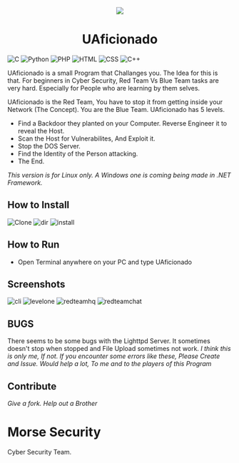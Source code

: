 <p align="center">
          <img src="https://i.imgur.com/ofOSnTj.png">
</p>
<p>
          <h1 align="center">UAficionado</h1>
</p>

![C](https://img.shields.io/badge/C-%7B%7D-lightgrey.svg)
![Python](https://img.shields.io/badge/Python-3.6-yelow.svg)
![PHP](https://img.shields.io/badge/PHP----blueviolet.svg)
![HTML](https://img.shields.io/badge/HTML----important.svg)
![CSS](https://img.shields.io/badge/CSS----blue.svg)
![C++](https://img.shields.io/badge/C%2B%2B----pink.svg)

UAficionado is a small Program that Challanges you. 
The Idea for this is that. For beginners in Cyber Security, Red Team Vs Blue Team tasks are very hard. Especially for People who are learning by them selves.

UAficionado is the Red Team, You have to stop it from getting inside your Network (The Concept). You are the Blue Team.
UAficionado has 5 levels.
* Find a Backdoor they planted on your Computer. Reverse Engineer it to reveal the Host. 
* Scan the Host for Vulnerabilites, And Exploit it.
* Stop the DOS Server.
* Find the Identity of the Person attacking. 
* The End.

_This version is for Linux only. A Windows one is coming being made in .NET Framework._

## How to Install
![Clone](https://i.imgur.com/SuqvbV1.png)
![dir](https://i.imgur.com/z1u4Aeq.png)
![install](https://i.imgur.com/kPv89Nw.png)

## How to Run
* Open Terminal anywhere on your PC and type UAficionado

## Screenshots
![cli](https://i.imgur.com/jbprqDv.png)
![levelone](https://i.imgur.com/4p1UCVj.png)
![redteamhq](https://i.imgur.com/pDZC38L.png)
![redteamchat](https://i.imgur.com/SwElZyF.png)
## BUGS
There seems to be some bugs with the Lighttpd Server. It sometimes doesn't stop when stopped and File Upload sometimes not work.
_I think this is only me, If not. If you encounter some errors like these, Please Create and Issue. Would help a lot, To me and to the players of this Program_

## Contribute
_Give a fork. Help out a Brother_

# Morse Security
Cyber Security Team.
